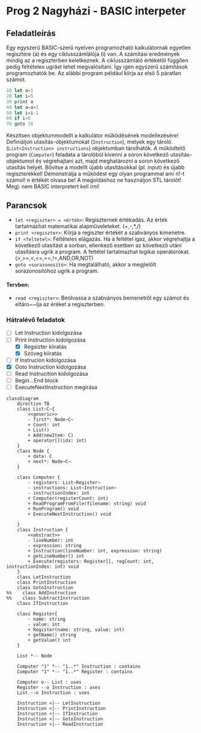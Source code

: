 # Prog 2 Nagyházi - BASIC interpeter
## Feladatleírás
Egy egyszerű BASIC-szerű nyelven programozható kalkulátornak egyetlen regisztere (a) és egy ciklusszámlálója (i) van. A számítási eredmények mindig az a regiszterben keletkeznek. A ciklusszámláló értékétől függően pedig feltételes ugrást lehet megvalósítani. Így igen egyszerű számítások programozhatók be. Az alábbi program például kiírja az első 5 páratlan számot.
```javascript
10 let a=1
20 let i=5
30 print a
40 let a=a+2
50 let i=i-1
60 if i>0
70 goto 30
```
Készítsen objektummodellt a kalkulátor működésének modellezésére! Definiáljon utasítás-objektumokat (`Instruction`), melyek egy tároló (`List<Instruction> instructions`) objektumban tárolhatók. A működtető program (`Computer`) feladata a tárolóból kivenni a soron következő utasítás-objektumot és végrehajtani azt, majd meghatározni a soron következő utasítás helyét.
Bővítse a modellt újabb utasításokkal (pl. input) és újabb regiszterekkel!
Demonstrálja a működést egy olyan programmal ami n!-t számol! n értékét olvasa be! A megoldáshoz ne használjon STL tárolót!  
Megj: nem BASIC interpretert kell írni!

## Parancsok

- `let <regiszter> = <érték>`: Regiszternek értékadás. Az érték tartalmazhat matematikai alapműveleteket. (+,-,*,/)
- `print <regiszter>`: Kiírja a regiszter értékét a szabványos kimenetre.
- `if <feltétel>`: Feltételes elágazás. Ha a feltétel igaz, akkor végrehajtja a következő utasítást a sorban, ellenkező esetben az következő utáni utasításra ugrik a program. A feltétel tartalmazhat logikai operátorokat. (>,>=,<,<=,==,!=,AND,OR,NOT)
- `goto <sorazonosító>`: Ha megtalálható, akkor a megjlelölt sorazonosítóhoz ugrik a program.
#### Tervben:
- `read <regiszter>`: Beolvassa a szabványos bemenetről egy számot és eltáro~~lja az éréket a regiszterben.

### Hátralévő feladatok
- [ ] Let Instruction kidolgozása
- [ ] Print Instruction kidolgozása
  - [x] Regsizter kiiratás
  - [x] Szöveg kiiratás
- [ ] If Instrucion kidolgozása
- [x] Goto Instruction kidolgozása
- [ ] Read Instrucition kidolgozása
- [ ] Begin...End block
- [ ] ExecuteNextInstruction megírása

```mermaid
classDiagram
    direction TB
    class List~C~{
        <<generic>>
        - first*: Node~C~
        + Count: int
        + List()
        + Add(newItem: C)
        + operator[](idx: int)
    }
    class Node { 
        + data: C
        + next*: Node~C~ 
    }
    
    class Computer {
        - registers: List~Register~
        - instructions: List~Instruction~
        - instructionIndex: int
        + Computer(registerCount: int)
        + ReadProgramFromFile(filename: string) void
        + RunProgram() void
        + ExecuteNextInstruction() void
        
    }    
    class Instruction {
        <<abstract>>
        - lineNumber: int
        - expression: string
        + Instruction(lineNumber: int, expression: string)
        + getLineNumber() int
        + Execute(registers: Register[], regCount: int, instructionIndex: int) void
    }
    class LetInstruction
    class PrintInstruction
    class GotoInstruction
%%    class AddInstruction
%%    class SubtractInstruction 
    class IfInstruction
    
    class Register{
        - name: string
        - value: int
        + Register(name: string, value: int)
        + getName() string
        + getValue() int
    }
    
    List *-- Node
    
    Computer "1" *-- "1..*" Instruction : contains
    Computer "1" *-- "1..*" Register : contains
    
    Computer o-- List : uses    
    Register --o Instruction : uses
    List --o Instruction : uses
    
    Instruction <|-- LetInstruction
    Instruction <|-- PrintInstruction
    Instruction <|-- IfInstruction
    Instruction <|-- GotoInstruction
    Instruction <|-- ReadInstruction
```